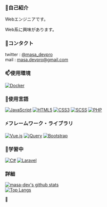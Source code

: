<!--### Hi there 👋


**masa-dev/masa-dev** is a ✨ _special_ ✨ repository because its `README.md` (this file) appears on your GitHub profile.

Here are some ideas to get you started:

- 🔭 I’m currently working on ...
- 🌱 I’m currently learning ...
- 👯 I’m looking to collaborate on ...
- 🤔 I’m looking for help with ...
- 💬 Ask me about ...
- 📫 How to reach me: ...
- 😄 Pronouns: ...
- ⚡ Fun fact: ...
-->

### 👋自己紹介
Webエンジニアです。

Web系に興味があります。

### 💬コンタクト
twitter : [@masa_devpro](https://twitter.com/masa_devpro)<br>
mail : [masa.devpro@gmail.com](mailto:masa.devpro@gmail.com)

### 📫使用環境
[![Docker](https://img.shields.io/badge/-Docker-c7dded.svg?logo=docker&style=popout)](https://www.docker.com/)

### 🔭使用言語
[![JavaScript](https://img.shields.io/badge/-JavaScript-blue.svg?logo=javascript&style=popout)](https://developer.mozilla.org/ja/docs/Web/JavaScript)
[![HTML5](https://img.shields.io/badge/-HTML5-252525.svg?logo=html5&style=popout)](https://developer.mozilla.org/ja/docs/Web/HTML)
[![CSS3](https://img.shields.io/badge/-CSS3-blue.svg?logo=css3&style=popout)](https://developer.mozilla.org/ja/docs/Web/CSS)
[![SCSS](https://img.shields.io/badge/-SCSS-f7d9e8.svg?logo=sass&style=popou)](https://sass-lang.com/)
[![PHP](https://img.shields.io/badge/-PHP-ebe8e4.svg?logo=php&style=popout)](https://www.php.net/)

### ⚡フレームワーク・ライブラリ
[![Vue.js](https://img.shields.io/badge/-Vue.js-lightcyan.svg?logo=vue.js&style=popout)](https://jp.vuejs.org/)
[![jQuery](https://img.shields.io/badge/-jQuery-0769AD.svg?logo=jquery&style=popout)](https://jquery.com/)
[![Bootstrap](https://img.shields.io/badge/-Bootstrap-563D7C.svg?logo=bootstrap&style=popout)](https://getbootstrap.jp/)


### 🌱学習中
[![C#](https://img.shields.io/badge/-C%23-8669AE.svg?logo=dotnet&style=popout)](https://docs.microsoft.com/ja-jp/dotnet/)
[![Laravel](https://img.shields.io/badge/-Laravel-f7d7d2.svg?logo=laravel&style=popout)](http://laravel.jp/)


### 詳細
[![masa-dev's github stats](https://github-readme-stats.vercel.app/api?username=masa-dev&show_icons=true&theme=gruvbox)](https://github.com/masa-dev/)<br>
[![Top Langs](https://github-readme-stats.vercel.app/api/top-langs/?username=masa-dev&langs_count=8&theme=gruvbox)](https://github.com/masa-dev/)

:palm_tree: